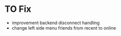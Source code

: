 # TO Fix

- improvement backend disconnect handling
- change left side menu friends from recent to online
